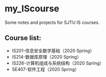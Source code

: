 # my_IScourse
Some notes and projects for SJTU IS courses.  

## Course list: 
- IS201-信息安全数学基础（2020 Spring）
- IS214-数据库原理（2020 Spring）  
- IS226-计算机组成与系统结构（2020 Spring）
- SE407-软件工程（2020 Spring）